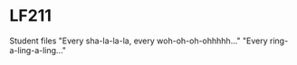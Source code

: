 # LF211
Student files
"Every sha-la-la-la, every woh-oh-oh-ohhhhh..."
"Every ring-a-ling-a-ling..."
